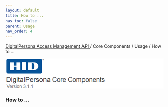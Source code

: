 ```yaml
---
layout: default
title: How to ...
has_toc: false  
parent: Usage
nav_order: 4
---
```

[DigitalPersona Access Management API ](https://lenhodgeman.github.io/digitalpersona-access-management-api/)/ Core Components / Usage / How to ...  

![](/docs/assets/HID-DPAM-Core.png) 
### How to ...
